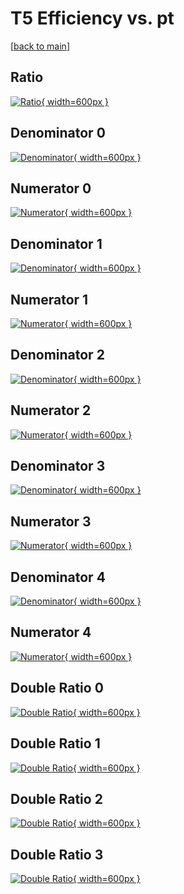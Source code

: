 # T5 Efficiency vs. pt

[[back to main](./)]



## Ratio

[![Ratio](../mtv/var/T5_base_321_1_eff_pt.png){ width=600px }](../mtv/var/T5_base_321_1_eff_pt.pdf)

## Denominator 0

[![Denominator](../mtv/den/T5_base_321_1_eff_pt_den0.png){ width=600px }](../mtv/den/T5_base_321_1_eff_pt_den0.pdf)

## Numerator 0

[![Numerator](../mtv/num/T5_base_321_1_eff_pt_num0.png){ width=600px }](../mtv/num/T5_base_321_1_eff_pt_num0.pdf)

## Denominator 1

[![Denominator](../mtv/den/T5_base_321_1_eff_pt_den1.png){ width=600px }](../mtv/den/T5_base_321_1_eff_pt_den1.pdf)

## Numerator 1

[![Numerator](../mtv/num/T5_base_321_1_eff_pt_num1.png){ width=600px }](../mtv/num/T5_base_321_1_eff_pt_num1.pdf)

## Denominator 2

[![Denominator](../mtv/den/T5_base_321_1_eff_pt_den2.png){ width=600px }](../mtv/den/T5_base_321_1_eff_pt_den2.pdf)

## Numerator 2

[![Numerator](../mtv/num/T5_base_321_1_eff_pt_num2.png){ width=600px }](../mtv/num/T5_base_321_1_eff_pt_num2.pdf)

## Denominator 3

[![Denominator](../mtv/den/T5_base_321_1_eff_pt_den3.png){ width=600px }](../mtv/den/T5_base_321_1_eff_pt_den3.pdf)

## Numerator 3

[![Numerator](../mtv/num/T5_base_321_1_eff_pt_num3.png){ width=600px }](../mtv/num/T5_base_321_1_eff_pt_num3.pdf)

## Denominator 4

[![Denominator](../mtv/den/T5_base_321_1_eff_pt_den4.png){ width=600px }](../mtv/den/T5_base_321_1_eff_pt_den4.pdf)

## Numerator 4

[![Numerator](../mtv/num/T5_base_321_1_eff_pt_num4.png){ width=600px }](../mtv/num/T5_base_321_1_eff_pt_num4.pdf)

## Double Ratio 0

[![Double Ratio](../mtv/ratio/T5_base_321_1_eff_pt_ratio0.png){ width=600px }](../mtv/ratio/T5_base_321_1_eff_pt_ratio0.pdf)

## Double Ratio 1

[![Double Ratio](../mtv/ratio/T5_base_321_1_eff_pt_ratio1.png){ width=600px }](../mtv/ratio/T5_base_321_1_eff_pt_ratio1.pdf)

## Double Ratio 2

[![Double Ratio](../mtv/ratio/T5_base_321_1_eff_pt_ratio2.png){ width=600px }](../mtv/ratio/T5_base_321_1_eff_pt_ratio2.pdf)

## Double Ratio 3

[![Double Ratio](../mtv/ratio/T5_base_321_1_eff_pt_ratio3.png){ width=600px }](../mtv/ratio/T5_base_321_1_eff_pt_ratio3.pdf)

